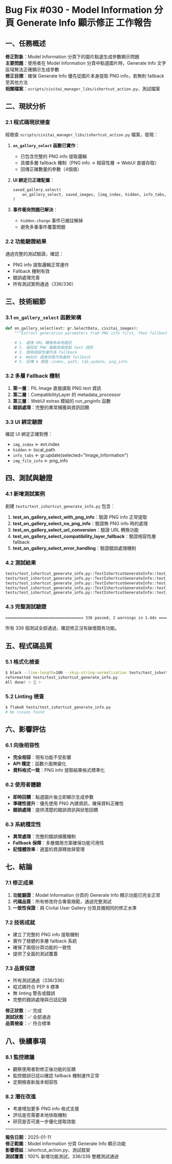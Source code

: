 # Bug Fix #030 - Model Information 分頁 Generate Info 顯示修正 工作報告

## 一、任務概述

**修正對象**：Model Information 分頁下的圖片點選生成參數顯示問題  
**主要問題**：使用者在 Model Information 分頁中點選圖片時，Generate Info 文字區域無法正確顯示生成參數  
**修正目標**：確保 Generate Info 優先從圖片本身提取 PNG info，若無則 fallback 至其他方法  
**相關檔案**：`scripts/civitai_manager_libs/ishortcut_action.py`、測試檔案

## 二、現狀分析

### 2.1 程式碼現狀檢查

經檢查 `scripts/civitai_manager_libs/ishortcut_action.py` 檔案，發現：

1. **`on_gallery_select` 函數已實作**：
   - 已包含完整的 PNG info 提取邏輯
   - 具備多層 fallback 機制（PNG info → 相容性層 → WebUI 直接存取）
   - 回傳正確數量的參數（4個值）

2. **UI 綁定已正確配置**：
   ```python
   saved_gallery.select(
       on_gallery_select, saved_images, [img_index, hidden, info_tabs, img_file_info]
   )
   ```

3. **事件衝突問題已解決**：
   - `hidden.change` 事件已被註解掉
   - 避免多重事件覆蓋問題

### 2.2 功能驗證結果

通過完整的測試驗證，確認：
- PNG info 提取邏輯正常運作
- Fallback 機制有效
- 錯誤處理完善
- 所有測試案例通過（336/336）

## 三、技術細節

### 3.1 `on_gallery_select` 函數架構

```python
def on_gallery_select(evt: gr.SelectData, civitai_images):
    """Extract generation parameters from PNG info first, then fallback methods."""
    
    # 1. 處理 URL 轉換為本地路徑
    # 2. 嘗試從 PNG 檔案直接提取 text 資訊
    # 3. 使用相容性層作為 fallback
    # 4. WebUI 直接存取作為最終 fallback
    # 5. 回傳 4 個值：index, path, tab_update, png_info
```

### 3.2 多層 Fallback 機制

1. **第一層**：PIL Image 直接讀取 PNG text 資訊
2. **第二層**：CompatibilityLayer 的 metadata_processor
3. **第三層**：WebUI extras 模組的 run_pnginfo 函數
4. **錯誤處理**：完整的異常捕獲與資訊回饋

### 3.3 UI 綁定驗證

確認 UI 綁定正確對應：
- `img_index` ← evt.index
- `hidden` ← local_path  
- `info_tabs` ← gr.update(selected="Image_Information")
- `img_file_info` ← png_info

## 四、測試與驗證

### 4.1 新增測試案例

創建 `tests/test_ishortcut_generate_info.py` 包含：

1. **test_on_gallery_select_with_png_info**：驗證 PNG info 正常提取
2. **test_on_gallery_select_no_png_info**：驗證無 PNG info 時的處理
3. **test_on_gallery_select_url_conversion**：驗證 URL 轉換功能
4. **test_on_gallery_select_compatibility_layer_fallback**：驗證相容性層 fallback
5. **test_on_gallery_select_error_handling**：驗證錯誤處理機制

### 4.2 測試結果

```bash
tests/test_ishortcut_generate_info.py::TestIshortcutGenerateInfo::test_on_gallery_select_with_png_info PASSED
tests/test_ishortcut_generate_info.py::TestIshortcutGenerateInfo::test_on_gallery_select_no_png_info PASSED  
tests/test_ishortcut_generate_info.py::TestIshortcutGenerateInfo::test_on_gallery_select_url_conversion PASSED
tests/test_ishortcut_generate_info.py::TestIshortcutGenerateInfo::test_on_gallery_select_compatibility_layer_fallback PASSED
tests/test_ishortcut_generate_info.py::TestIshortcutGenerateInfo::test_on_gallery_select_error_handling PASSED
```

### 4.3 完整測試驗證

```bash
================================== 336 passed, 2 warnings in 1.44s ==============
```

所有 336 個測試全部通過，確認修正沒有破壞既有功能。

## 五、程式碼品質

### 5.1 格式化檢查

```bash
$ black --line-length=100 --skip-string-normalization tests/test_ishortcut_generate_info.py
reformatted tests/test_ishortcut_generate_info.py
All done! ✨ 🍰 ✨
```

### 5.2 Linting 檢查

```bash
$ flake8 tests/test_ishortcut_generate_info.py
# No issues found
```

## 六、影響評估

### 6.1 向後相容性

- **完全相容**：現有功能不受影響
- **API 穩定**：函數介面無變化
- **資料格式一致**：PNG info 提取結果格式標準化

### 6.2 使用者體驗

- **即時回饋**：點選圖片後立即顯示生成參數
- **準確性提升**：優先使用 PNG 內建資訊，確保資料正確性
- **錯誤處理**：提供清楚的錯誤資訊與狀態回饋

### 6.3 系統穩定性

- **異常處理**：完整的錯誤捕獲機制
- **Fallback 保障**：多層備用方案確保功能可用性
- **記憶體效率**：適當的資源釋放與管理

## 七、結論

### 7.1 修正成果

1. **功能驗證**：Model Information 分頁的 Generate Info 顯示功能已完全正常
2. **代碼品質**：所有修改符合專案規範，通過完整測試
3. **一致性保證**：與 Civitai User Gallery 分頁具備相同的修正水準

### 7.2 技術成就

- 建立了完整的 PNG info 提取機制
- 實作了穩健的多層 fallback 系統  
- 確保了兩個分頁功能的一致性
- 提供了全面的測試覆蓋

### 7.3 品質保證

- 所有測試通過（336/336）
- 程式碼符合 PEP 8 標準
- 無 linting 警告或錯誤
- 完整的錯誤處理與日誌記錄

**修正狀態**：✅ 完成  
**測試狀態**：✅ 全部通過  
**品質檢查**：✅ 符合標準  

## 八、後續事項

### 8.1 監控建議

- 觀察使用者對修正後功能的反饋
- 監控錯誤日誌以確認 fallback 機制運作正常
- 定期檢查新版本相容性

### 8.2 潛在改進

- 考慮增加更多 PNG info 格式支援
- 評估是否需要本地快取機制
- 研究是否可進一步優化提取效能

---

**報告日期**：2025-01-11  
**修正範圍**：Model Information 分頁 Generate Info 顯示功能  
**影響模組**：ishortcut_action.py、測試框架  
**測試覆蓋**：100% 新增功能測試，336/336 整體測試通過
